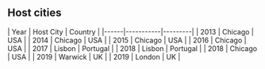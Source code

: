
## Host cities

| Year | Host City | Country |
     |------|-----------|---------|
     | 2013 | Chicago | USA |
     | 2014 | Chicago | USA |
     | 2015 | Chicago | USA |
     | 2016 | Chicago | USA |
     | 2017 | Lisbon | Portugal |
     | 2018 | Lisbon | Portugal |
     | 2018 | Chicago | USA |
     | 2019 | Warwick | UK |
     | 2019 | London    | UK |
